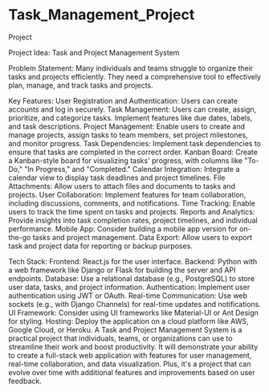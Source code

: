 # Task_Management_Project
 
Project

Project Idea: Task and Project Management System


Problem Statement:
Many individuals and teams struggle to organize their tasks and projects efficiently. They need a comprehensive tool to effectively plan, manage, and track tasks and projects.


Key Features:
User Registration and Authentication: Users can create accounts and log in securely.
Task Management: Users can create, assign, prioritize, and categorize tasks. Implement features like due dates, labels, and task descriptions.
Project Management: Enable users to create and manage projects, assign tasks to team members, set project milestones, and monitor progress.
Task Dependencies: Implement task dependencies to ensure that tasks are completed in the correct order.
Kanban Board: Create a Kanban-style board for visualizing tasks' progress, with columns like "To-Do," "In Progress," and "Completed."
Calendar Integration: Integrate a calendar view to display task deadlines and project timelines.
File Attachments: Allow users to attach files and documents to tasks and projects.
User Collaboration: Implement features for team collaboration, including discussions, comments, and notifications.
Time Tracking: Enable users to track the time spent on tasks and projects.
Reports and Analytics: Provide insights into task completion rates, project timelines, and individual performance.
Mobile App: Consider building a mobile app version for on-the-go tasks and project management.
Data Export: Allow users to export task and project data for reporting or backup purposes.

Tech Stack:
Frontend: React.js for the user interface.
Backend: Python with a web framework like Django or Flask for building the server and API endpoints.
Database: Use a relational database (e.g., PostgreSQL) to store user data, tasks, and project information.
Authentication: Implement user authentication using JWT or OAuth.
Real-time Communication: Use web sockets (e.g., with Django Channels) for real-time updates and notifications.
UI Framework: Consider using UI frameworks like Material-UI or Ant Design for styling.
Hosting: Deploy the application on a cloud platform like AWS, Google Cloud, or Heroku.
A Task and Project Management System is a practical project that individuals, teams, or organizations can use to streamline their work and boost productivity. It will demonstrate your ability to create a full-stack web application with features for user management, real-time collaboration, and data visualization. Plus, it's a project that can evolve over time with additional features and improvements based on user feedback.
